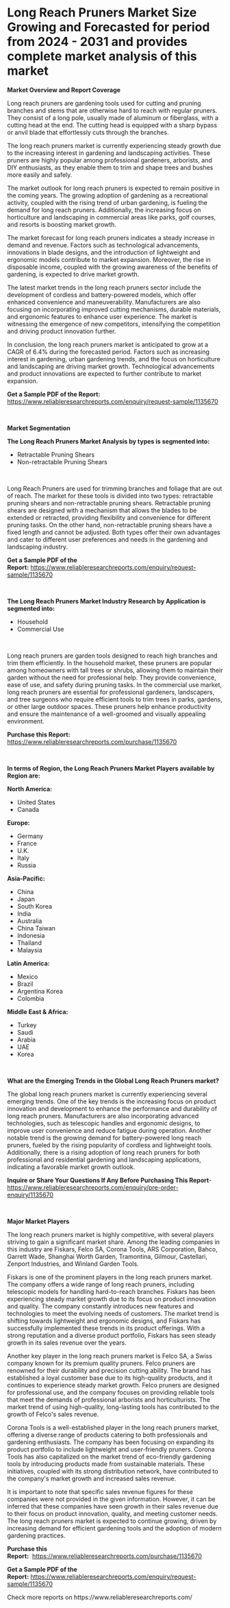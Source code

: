 <p><h1>Long Reach Pruners Market Size Growing and Forecasted for period from 2024 - 2031 and provides complete market analysis of this market</h1></p><p><strong>Market Overview and Report Coverage</strong></p>
<p><p>Long reach pruners are gardening tools used for cutting and pruning branches and stems that are otherwise hard to reach with regular pruners. They consist of a long pole, usually made of aluminum or fiberglass, with a cutting head at the end. The cutting head is equipped with a sharp bypass or anvil blade that effortlessly cuts through the branches.</p><p>The long reach pruners market is currently experiencing steady growth due to the increasing interest in gardening and landscaping activities. These pruners are highly popular among professional gardeners, arborists, and DIY enthusiasts, as they enable them to trim and shape trees and bushes more easily and safely.</p><p>The market outlook for long reach pruners is expected to remain positive in the coming years. The growing adoption of gardening as a recreational activity, coupled with the rising trend of urban gardening, is fueling the demand for long reach pruners. Additionally, the increasing focus on horticulture and landscaping in commercial areas like parks, golf courses, and resorts is boosting market growth.</p><p>The market forecast for long reach pruners indicates a steady increase in demand and revenue. Factors such as technological advancements, innovations in blade designs, and the introduction of lightweight and ergonomic models contribute to market expansion. Moreover, the rise in disposable income, coupled with the growing awareness of the benefits of gardening, is expected to drive market growth.</p><p>The latest market trends in the long reach pruners sector include the development of cordless and battery-powered models, which offer enhanced convenience and maneuverability. Manufacturers are also focusing on incorporating improved cutting mechanisms, durable materials, and ergonomic features to enhance user experience. The market is witnessing the emergence of new competitors, intensifying the competition and driving product innovation further.</p><p>In conclusion, the long reach pruners market is anticipated to grow at a CAGR of 6.4% during the forecasted period. Factors such as increasing interest in gardening, urban gardening trends, and the focus on horticulture and landscaping are driving market growth. Technological advancements and product innovations are expected to further contribute to market expansion.</p></p>
<p><strong>Get a Sample PDF of the Report:</strong> <a href="https://www.reliableresearchreports.com/enquiry/request-sample/1135670">https://www.reliableresearchreports.com/enquiry/request-sample/1135670</a></p>
<p>&nbsp;</p>
<p><strong>Market Segmentation</strong></p>
<p><strong>The Long Reach Pruners Market Analysis by types is segmented into:</strong></p>
<p><ul><li>Retractable Pruning Shears</li><li>Non-retractable Pruning Shears</li></ul></p>
<p>&nbsp;</p>
<p><p>Long Reach Pruners are used for trimming branches and foliage that are out of reach. The market for these tools is divided into two types: retractable pruning shears and non-retractable pruning shears. Retractable pruning shears are designed with a mechanism that allows the blades to be extended or retracted, providing flexibility and convenience for different pruning tasks. On the other hand, non-retractable pruning shears have a fixed length and cannot be adjusted. Both types offer their own advantages and cater to different user preferences and needs in the gardening and landscaping industry.</p></p>
<p><strong>Get a Sample PDF of the Report:</strong>&nbsp;<a href="https://www.reliableresearchreports.com/enquiry/request-sample/1135670">https://www.reliableresearchreports.com/enquiry/request-sample/1135670</a></p>
<p>&nbsp;</p>
<p><strong>The Long Reach Pruners Market Industry Research by Application is segmented into:</strong></p>
<p><ul><li>Household</li><li>Commercial Use</li></ul></p>
<p>&nbsp;</p>
<p><p>Long reach pruners are garden tools designed to reach high branches and trim them efficiently. In the household market, these pruners are popular among homeowners with tall trees or shrubs, allowing them to maintain their garden without the need for professional help. They provide convenience, ease of use, and safety during pruning tasks. In the commercial use market, long reach pruners are essential for professional gardeners, landscapers, and tree surgeons who require efficient tools to trim trees in parks, gardens, or other large outdoor spaces. These pruners help enhance productivity and ensure the maintenance of a well-groomed and visually appealing environment.</p></p>
<p><strong>Purchase this Report:</strong>&nbsp; <a href="https://www.reliableresearchreports.com/purchase/1135670">https://www.reliableresearchreports.com/purchase/1135670</a></p>
<p>&nbsp;</p>
<p><strong>In terms of Region, the Long Reach Pruners Market Players available by Region are:</strong></p>
<p>
    <p> <strong> North America: </strong>
        <ul>
            <li>United States</li>
            <li>Canada</li>
        </ul>
        </p> 
    <p> <strong> Europe: </strong>
        <ul>
            <li>Germany</li>
            <li>France</li>
            <li>U.K.</li>
            <li>Italy</li>
            <li>Russia</li>
        </ul>
        </p> 
    <p> <strong> Asia-Pacific: </strong>
        <ul>
            <li>China</li>
            <li>Japan</li>
            <li>South Korea</li>
            <li>India</li>
            <li>Australia</li>
            <li>China Taiwan</li>
            <li>Indonesia</li>
            <li>Thailand</li>
            <li>Malaysia</li>
        </ul>
        </p> 
    <p> <strong> Latin America: </strong>
        <ul>
            <li>Mexico</li>
            <li>Brazil</li>
            <li>Argentina Korea</li>
            <li>Colombia</li>
        </ul>
        </p> 
    <p> <strong> Middle East & Africa: </strong>
        <ul>
            <li>Turkey</li>
            <li>Saudi</li>
            <li>Arabia</li>
            <li>UAE</li>
            <li>Korea</li>
        </ul>
    </p>
    </p>
<p>&nbsp;</p>
<p><strong>What are the Emerging Trends in the Global Long Reach Pruners market?</strong></p>
<p><p>The global long reach pruners market is currently experiencing several emerging trends. One of the key trends is the increasing focus on product innovation and development to enhance the performance and durability of long reach pruners. Manufacturers are also incorporating advanced technologies, such as telescopic handles and ergonomic designs, to improve user convenience and reduce fatigue during operation. Another notable trend is the growing demand for battery-powered long reach pruners, fueled by the rising popularity of cordless and lightweight tools. Additionally, there is a rising adoption of long reach pruners for both professional and residential gardening and landscaping applications, indicating a favorable market growth outlook.</p></p>
<p><strong>Inquire or Share Your Questions If Any Before Purchasing This Report</strong>- <a href="https://www.reliableresearchreports.com/enquiry/pre-order-enquiry/1135670">https://www.reliableresearchreports.com/enquiry/pre-order-enquiry/1135670</a></p>
<p>&nbsp;</p>
<p><strong>Major Market Players</strong></p>
<p><p>The long reach pruners market is highly competitive, with several players striving to gain a significant market share. Among the leading companies in this industry are Fiskars, Felco SA, Corona Tools, ARS Corporation, Bahco, Garrett Wade, Shanghai Worth Garden, Tramontina, Gilmour, Castellari, Zenport Industries, and Winland Garden Tools.</p><p>Fiskars is one of the prominent players in the long reach pruners market. The company offers a wide range of long reach pruners, including telescopic models for handling hard-to-reach branches. Fiskars has been experiencing steady market growth due to its focus on product innovation and quality. The company constantly introduces new features and technologies to meet the evolving needs of customers. The market trend is shifting towards lightweight and ergonomic designs, and Fiskars has successfully implemented these trends in its product offerings. With a strong reputation and a diverse product portfolio, Fiskars has seen steady growth in its sales revenue over the years.</p><p>Another key player in the long reach pruners market is Felco SA, a Swiss company known for its premium quality pruners. Felco pruners are renowned for their durability and precision cutting ability. The brand has established a loyal customer base due to its high-quality products, and it continues to experience steady market growth. Felco pruners are designed for professional use, and the company focuses on providing reliable tools that meet the demands of professional arborists and horticulturists. The market trend of using high-quality, long-lasting tools has contributed to the growth of Felco's sales revenue.</p><p>Corona Tools is a well-established player in the long reach pruners market, offering a diverse range of products catering to both professionals and gardening enthusiasts. The company has been focusing on expanding its product portfolio to include lightweight and user-friendly pruners. Corona Tools has also capitalized on the market trend of eco-friendly gardening tools by introducing products made from sustainable materials. These initiatives, coupled with its strong distribution network, have contributed to the company's market growth and increased sales revenue.</p><p>It is important to note that specific sales revenue figures for these companies were not provided in the given information. However, it can be inferred that these companies have seen growth in their sales revenue due to their focus on product innovation, quality, and meeting customer needs. The long reach pruners market is expected to continue growing, driven by increasing demand for efficient gardening tools and the adoption of modern gardening practices.</p></p>
<p><strong>Purchase this Report:</strong>&nbsp;&nbsp;<a href="https://www.reliableresearchreports.com/purchase/1135670">https://www.reliableresearchreports.com/purchase/1135670</a></p>
<p></p>
<p><strong>Get a Sample PDF of the Report:</strong>&nbsp;<a href="https://www.reliableresearchreports.com/enquiry/request-sample/1135670">https://www.reliableresearchreports.com/enquiry/request-sample/1135670</a></p>
<p>Check more reports on https://www.reliableresearchreports.com/</p>